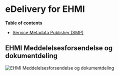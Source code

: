 # eDelivery for EHMI

**Table of contents**

- [Service Metadata Publisher (SMP)](/SMP/index.md)

## EHMI Meddelelsesforsendelse og dokumentdeling

<p/>

![EHMI Meddelelsesforsendelse og dokumentdeling](/ehmi/assets/images/1_EHMI_Meddelelsesforsendelse_og_dokumentdeling_1315x563.png)
